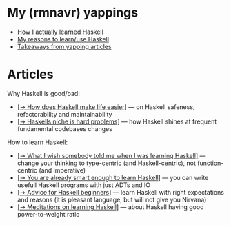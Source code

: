 # My (rmnavr) yappings

* [How I actually learned Haskell](https://github.com/rmnavr/hs_study/blob/main/yapping/how_i_learned_hs.md)
* [My reasons to learn/use Haskell](https://github.com/rmnavr/hs_study/blob/main/yapping/why_hs.md)
* [Takeaways from yapping articles](https://github.com/rmnavr/hs_study/blob/main/yapping/consp.md)

# Articles

Why Haskell is good/bad:
* [[→ How does Haskell make life easier]](https://williamyaoh.com/posts/2019-11-30-how-does-haskell-make-life-easier.html)
  — on Haskell safeness, refactorability and maintainability
* [[→ Haskells niche is hard problems]](https://cdsmith.wordpress.com/2011/03/13/haskells-niche-hard-problems/)
  — how Haskell shines at frequent fundamental codebases changes

How to learn Haskell:
* [[→ What I wish somebody told me when I was learning Haskell]](https://www.poberezkin.com/posts/2021-04-21-what-i-wish-somebody-told-me-when-i-was-learning-Haskell.html)
  — change your thinking to type-centric (and Haskell-centric), not function-centric (and imperative)
* [[→ You are already smart enough to learn Haskell]](https://williamyaoh.com/posts/2019-10-05-you-are-already-smart-enough.html)
  — you can write usefull Haskell programs with just ADTs and IO
* [[→ Advice for Haskell beginners]](https://www.haskellforall.com/2017/10/advice-for-haskell-beginners.html)
  — learn Haskell with right expectations and reasons (it is pleasant language, but will not give you Nirvana)
* [[→ Meditations on learning Haskell]](https://bitemyapp.com/blog/meditations-on-learning-haskell/)
  — about Haskell having good power-to-weight ratio



